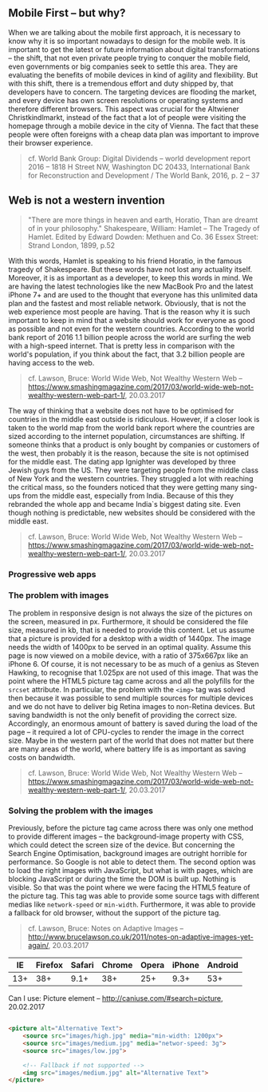 ## Mobile First – but why?

When we are talking about the mobile first approach, it is necessary to know why it is so important nowadays to design for the mobile web. It is important to get the latest or future information about digital transformations – the shift, that not even private people trying to conquer the mobile field, even governments or big companies seek to settle this area. They are evaluating the benefits of mobile devices in kind of agility and flexibility. But with this shift, there is a tremendous effort and duty shipped by, that developers have to concern. The targeting devices are flooding the market, and every device has own screen resolutions or operating systems and therefore different browsers. This aspect was crucial for the Altwiener Christkindlmarkt, instead of the fact that a lot of people were visiting the homepage through a mobile device in the city of Vienna. The fact that these people were often foreigns with a cheap data plan was important to improve their browser experience.
> cf. World Bank Group: Digital Dividends – world development report 2016 – 1818 H Street NW, Washington DC 20433, International Bank for Reconstruction and Development / The World Bank, 2016, p. 2 – 37

## Web is not a western invention

> "There are more things in heaven and earth, Horatio, Than are dreamt of in your philosophy."
> Shakespeare, William: Hamlet – The Tragedy of Hamlet. Edited by Edward Dowden: Methuen and Co. 36 Essex Street: Strand London, 1899, p.52

With this words, Hamlet is speaking to his friend Horatio, in the famous tragedy of Shakespeare. But these words have not lost any actuality itself. Moreover, it is as important as a developer, to keep this words in mind. We are having the latest technologies like the new MacBook Pro and the latest iPhone 7+ and are used to the thought that everyone has this unlimited data plan and the fastest and most reliable network. Obviously, that is not the web experience most people are having. That is the reason why it is such important to keep in mind that a website should work for everyone as good as possible and not even for the western countries. According to the world bank report of 2016 1.1 billion people across the world are surfing the web with a high-speed internet. That is pretty less in comparison with the world's population, if you think about the fact, that 3.2 billion people are having access to the web. 
> cf. Lawson, Bruce: World Wide Web, Not Wealthy Western Web – https://www.smashingmagazine.com/2017/03/world-wide-web-not-wealthy-western-web-part-1/, 20.03.2017

The way of thinking that a website does not have to be optimised for countries in the middle east outside is ridiculous. However, if a closer look is taken to the world map from the world bank report where the countries are sized according to the internet population, circumstances are shifting. If someone thinks that a product is only bought by companies or customers of the west, then probably it is the reason, because the site is not optimised for the middle east. The dating app Ignighter was developed by three Jewish guys from the US. They were targeting people from the middle class of New York and the western countries. They struggled a lot with reaching the critical mass, so the founders noticed that they were getting many sing-ups from the middle east, especially from India. Because of this they rebranded the whole app and became India`s biggest dating site. Even though nothing is predictable, new websites should be considered with the middle east.
> cf. Lawson, Bruce: World Wide Web, Not Wealthy Western Web – https://www.smashingmagazine.com/2017/03/world-wide-web-not-wealthy-western-web-part-1/, 20.03.2017


### Progressive web apps

### The problem with images

The problem in responsive design is not always the size of the pictures on the screen, measured in px. Furthermore, it should be considered the file size, measured in kb, that is needed to provide this content. Let us assume that a picture is provided for a desktop with a width of 1440px. The image needs the width of 1400px to be served in an optimal quality. Assume this page is now viewed on a mobile device, with a ratio of 375x667px like an iPhone 6. Of course, it is not necessary to be as much of a genius as Steven Hawking, to recognise that 1.025px are not used of this image. That was the point where the HTML5 picture tag came across and all the polyfills for the `srcset` attribute. In particular, the problem with the `<img>` tag was solved then because it was possible to send multiple sources for multiple devices and we do not have to deliver big Retina images to non-Retina devices. But saving bandwidth is not the only benefit of providing the correct size. Accordingly, an enormous amount of battery is saved during the load of the page – it required a lot of CPU-cycles to render the image in the correct size. Maybe in the western part of the world that does not matter but there are many areas of the world, where battery life is as important as saving costs on bandwidth.
> cf. Lawson, Bruce: World Wide Web, Not Wealthy Western Web – https://www.smashingmagazine.com/2017/03/world-wide-web-not-wealthy-western-web-part-1/, 20.03.2017

### Solving the problem with the images

Previously, before the picture tag came across there was only one method to provide different images – the background-image property with CSS, which could detect the screen size of the device. But concerning the Search Engine Optimisation, background images are outright horrible for performance. So Google is not able to detect them. The second option was to load the right images with JavaScript, but what is with pages, which are blocking JavaScript or during the time the DOM is built up. Nothing is visible. So that was the point where we were facing the HTML5 feature of the picture tag. This tag was able to provide some source tags with different medias like `network-speed` or `min-width`. Furthermore, it was able to provide a fallback for old browser, without the support of the picture tag. 
> cf. Lawson, Bruce: Notes on Adaptive Images – http://www.brucelawson.co.uk/2011/notes-on-adaptive-images-yet-again/, 20.03.2017

| IE   |  Firefox | Safari | Chrome | Opera | iPhone | Android |
| ---- | -------- | ------ | ------ | ----- | ------ | ------- |
| 13+  |  38+     | 9.1+   | 38+    | 25+   | 9.3+   | 53+     |
Can I use: Picture element – http://caniuse.com/#search=picture, 20.02.2017

``` html

<picture alt="Alternative Text">
    <source src="images/high.jpg" media="min-width: 1200px">
    <source src="images/medium.jpg" media="networ-speed: 3g">
    <source src="images/low.jpg">

    <!-- Fallback if not supported -->
    <img src="images/medium.jpg" alt="Alternative Text">
</picture>

```  
